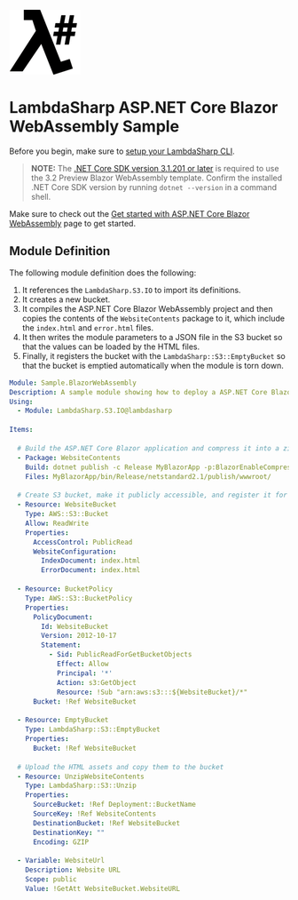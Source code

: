 ![λ#](../../src/DocFx/images/LambdaSharpLogo.png)

# LambdaSharp ASP.NET Core Blazor WebAssembly Sample

Before you begin, make sure to [setup your LambdaSharp CLI](https://lambdasharp.net/articles/Setup.html).

> **NOTE:** The [.NET Core SDK version 3.1.201 or later](https://dotnet.microsoft.com/download/dotnet-core/3.1) is required to use the 3.2 Preview Blazor WebAssembly template. Confirm the installed .NET Core SDK version by running `dotnet --version` in a command shell.

Make sure to check out the [Get started with ASP.NET Core Blazor WebAssembly](https://docs.microsoft.com/en-us/aspnet/core/blazor/get-started?view=aspnetcore-3.1&tabs=visual-studio-code) page to get started.


## Module Definition

The following module definition does the following:
1. It references the `LambdaSharp.S3.IO` to import its definitions.
1. It creates a new bucket.
1. It compiles the ASP.NET Core Blazor WebAssembly project and then copies the contents of the `WebsiteContents` package to it, which include the `index.html` and `error.html` files.
1. It then writes the module parameters to a JSON file in the S3 bucket so that the values can be loaded by the HTML files.
1. Finally, it registers the bucket with the `LambdaSharp::S3::EmptyBucket` so that the bucket is emptied automatically when the module is torn down.

```yaml
Module: Sample.BlazorWebAssembly
Description: A sample module showing how to deploy a ASP.NET Core Blazor WebAssembly website
Using:
  - Module: LambdaSharp.S3.IO@lambdasharp

Items:

  # Build the ASP.NET Core Blazor application and compress it into a zip package
  - Package: WebsiteContents
    Build: dotnet publish -c Release MyBlazorApp -p:BlazorEnableCompression=false
    Files: MyBlazorApp/bin/Release/netstandard2.1/publish/wwwroot/

  # Create S3 bucket, make it publicly accessible, and register it for automatic emptying
  - Resource: WebsiteBucket
    Type: AWS::S3::Bucket
    Allow: ReadWrite
    Properties:
      AccessControl: PublicRead
      WebsiteConfiguration:
        IndexDocument: index.html
        ErrorDocument: index.html

  - Resource: BucketPolicy
    Type: AWS::S3::BucketPolicy
    Properties:
      PolicyDocument:
        Id: WebsiteBucket
        Version: 2012-10-17
        Statement:
          - Sid: PublicReadForGetBucketObjects
            Effect: Allow
            Principal: '*'
            Action: s3:GetObject
            Resource: !Sub "arn:aws:s3:::${WebsiteBucket}/*"
      Bucket: !Ref WebsiteBucket

  - Resource: EmptyBucket
    Type: LambdaSharp::S3::EmptyBucket
    Properties:
      Bucket: !Ref WebsiteBucket

  # Upload the HTML assets and copy them to the bucket
  - Resource: UnzipWebsiteContents
    Type: LambdaSharp::S3::Unzip
    Properties:
      SourceBucket: !Ref Deployment::BucketName
      SourceKey: !Ref WebsiteContents
      DestinationBucket: !Ref WebsiteBucket
      DestinationKey: ""
      Encoding: GZIP

  - Variable: WebsiteUrl
    Description: Website URL
    Scope: public
    Value: !GetAtt WebsiteBucket.WebsiteURL
```
